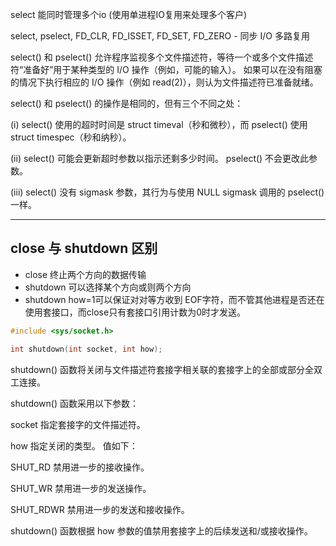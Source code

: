 select 能同时管理多个io (使用单进程IO复用来处理多个客户)


select,	pselect,  FD_CLR,  FD_ISSET, FD_SET, FD_ZERO - 同步 I/O 多路复用

select() 和 pselect() 允许程序监视多个文件描述符，等待一个或多个文件描述符“准备好”用于某种类型的 I/O 操作（例如，可能的输入）。 如果可以在没有阻塞的情况下执行相应的 I/O 操作（例如 read(2)），则认为文件描述符已准备就绪。

  select() 和 pselect() 的操作是相同的，但有三个不同之处：

(i) select() 使用的超时时间是 struct timeval（秒和微秒），而 pselect() 使用 struct timespec（秒和纳秒）。

(ii) select() 可能会更新超时参数以指示还剩多少时间。 pselect() 不会更改此参数。

(iii) select() 没有 sigmask 参数，其行为与使用 NULL sigmask 调用的 pselect() 一样。 

---

## close 与 shutdown 区别

- close 终止两个方向的数据传输
- shutdown 可以选择某个方向或则两个方向
- shutdown how=1可以保证对对等方收到 EOF字符，而不管其他进程是否还在使用套接口，而close只有套接口引用计数为0时才发送。

```c
#include <sys/socket.h>

int shutdown(int socket, int how);
```

shutdown() 函数将关闭与文件描述符套接字相关联的套接字上的全部或部分全双工连接。

shutdown() 函数采用以下参数：

socket 指定套接字的文件描述符。

how 指定关闭的类型。 值如下：

  SHUT_RD 禁用进一步的接收操作。

  SHUT_WR 禁用进一步的发送操作。

  SHUT_RDWR 禁用进一步的发送和接收操作。

shutdown() 函数根据 how 参数的值禁用套接字上的后续发送和/或接收操作。
